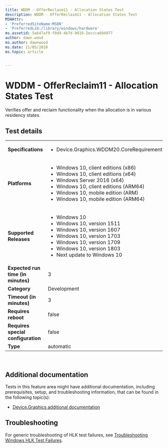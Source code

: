 ```yaml
---
title: WDDM - OfferReclaim11 - Allocation States Test
description: WDDM - OfferReclaim11 - Allocation States Test
MSHAttr:
- 'PreferredSiteName:MSDN'
- 'PreferredLib:/library/windows/hardware'
ms.assetid: 5a647af9-f0d9-4b7d-9016-2eccca694977
author: dawn.wood
ms.author: dawnwood
ms.date: 11/05/2018
ms.topic: article


---
```


# <span id="p_hlk_test.5d5b4d74-e980-49d3-b028-a1b385bce3cc"></span>WDDM - OfferReclaim11 - Allocation States Test


Verifies offer and reclaim functionality when the allocation is in various residency states.

## Test details
|||
|---|---|
| **Specifications**  | <ul><li>Device.Graphics.WDDM20.CoreRequirement</li></ul> |  
| **Platforms**   | <ul><li>Windows 10, client editions (x86)</li><li>Windows 10, client editions (x64)</li><li>Windows Server 2016 (x64)</li><li>Windows 10, client editions (ARM64)</li><li>Windows 10, mobile edition (ARM)</li><li>Windows 10, mobile edition (ARM64)</li></ul> |
| **Supported Releases** | <ul><li>Windows 10</li><li>Windows 10, version 1511</li><li>Windows 10, version 1607</li><li>Windows 10, version 1703</li><li>Windows 10, version 1709</li><li>Windows 10, version 1803</li><li>Next update to Windows 10</li></ul> |
|**Expected run time (in minutes)**| 3 |
|**Category**| Development |
|**Timeout (in minutes)**| 3 |
|**Requires reboot**| false |
|**Requires special configuration**| false |
|**Type**| automatic |

 

## <span id="Additional_documentation"></span><span id="additional_documentation"></span><span id="ADDITIONAL_DOCUMENTATION"></span>Additional documentation


Tests in this feature area might have additional documentation, including prerequisites, setup, and troubleshooting information, that can be found in the following topic(s):

-   [Device.Graphics additional documentation](device-graphics-additional-documentation.md)

## <span id="Troubleshooting"></span><span id="troubleshooting"></span><span id="TROUBLESHOOTING"></span>Troubleshooting


For generic troubleshooting of HLK test failures, see [Troubleshooting Windows HLK Test Failures](..\user\troubleshooting-windows-hlk-test-failures.md).

 

 






